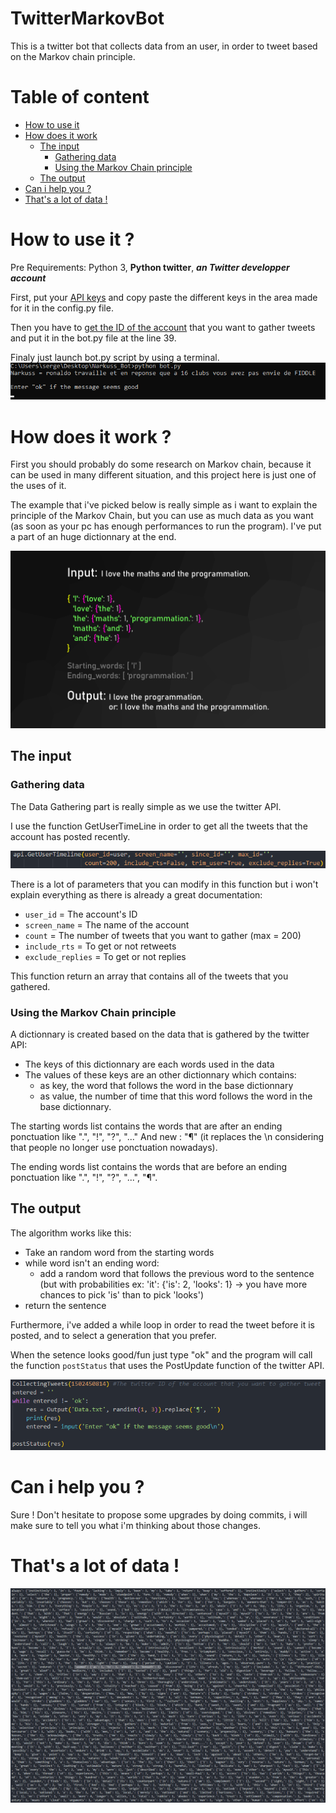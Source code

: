 # TwitterMarkovBot
This is a twitter bot that collects data from an user, in order to tweet based on the Markov chain principle.

# Table of content

-   [ How to use it ](#HowToUseIt)
-   [ How does it work ](#HowDoesItWork)
    -   [ The input ](#TheInput)
        -   [ Gathering data ](#GatheringData)
        -   [ Using the Markov Chain principle ](#UsingMarkovChain)
    -   [ The output ](#TheOutput)
-   [ Can i help you ? ](#CanIHelpYou)
-   [ That's a lot of data ! ](#HowDoesItWork)


<a name="HowToUseIt"></a>
# How to use it ?

Pre Requirements: Python 3, **Python twitter**, ***an Twitter developper account***

First, put your [API keys](https://developer.twitter.com/en/apps/) and copy paste the different keys in the area made for it in the config.py file.

Then you have to [get the ID of the account](https://tweeterid.com/) that you want to gather tweets 
and put it in the bot.py file at the line 39.

Finaly just launch bot.py script by using a terminal.
![Screenshot](img/CommandExample.png)

<a name="HowDoesItWork"></a>
# How does it work ?

First you should probably do some research on Markov chain, because it can be used in many different situation, and this project here is just one of the uses of it.

The example that i've picked below is really simple as i want to explain the principle of the Markov Chain, but you can use as much data as you want (as soon as your pc has enough performances to run the program). I've put a part of an huge dictionnary at the end.

![Screenshot](img/SimpleExplanation.png)

<a name="TheInput"></a>
## The input

<a name="GatheringData"></a>
### Gathering data

The Data Gathering part is really simple as we use the twitter API.

I use the function GetUserTimeLine in order to get all the tweets that the account has posted recently.

![Screenshot](img/GatheringTweets.png)

There is a lot of parameters that you can modify in this function but i won't explain everything as there is already a great documentation: 
-   `user_id` = The account's ID
-   `screen_name` = The name of the account
-   `count` = The number of tweets that you want to gather (max = 200)
-   `include_rts` = To get or not retweets
-   `exclude_replies` = To get or not replies 

This function return an array that contains all of the tweets that you gathered.

<a name="UsingMarkovChain"></a>
### Using the Markov Chain principle

A dictionnary is created based on the data that is gathered by the twitter API:
-   The keys of this dictionnary are each words used in the data
-   The values of these keys are an other dictionnary which contains:
    -   as key, the word that follows the word in the base dictionnary
    -   as value, the number of time that this word follows the word in the base dictionnary.

The starting words list contains the words that are after an ending ponctuation like ".", "!", "?", "..." And new : "¶" (it replaces the \n considering that people no longer use ponctuation nowadays).

The ending words list contains the words that are before an ending ponctuation like ".", "!", "?", "...", "¶".

<a name="TheOutput"></a>
## The output

The algorithm works like this:
-   Take an random word from the starting words
-   while word isn't an ending word:
    -   add a random word that follows the previous word to the sentence (but with probabilities ex: 'it': {'is': 2, 'looks': 1} → you have more chances to pick 'is' than to pick 'looks')
-   return the sentence

Furthermore, i've added a while loop in order to read the tweet before it is posted, and to select a generation that you prefer.
 
When the setence looks good/fun just type "ok" and the program will call the function `postStatus` that uses the PostUpdate function of the twitter API.

![Screenshot](img/SendingPost.png)

<a name="CanIHelpYou"></a>
# Can i help you ?

Sure ! Don't hesitate to propose some upgrades by doing commits, i will make sure to tell you what i'm thinking about those changes.

<a name="ThatsALotOfData"></a>
# That's a lot of data !

![Screenshot](img/ALotOfData.png)
